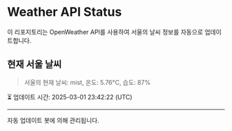 
# Weather API Status

이 리포지토리는 OpenWeather API를 사용하여 서울의 날씨 정보를 자동으로 업데이트합니다.

## 현재 서울 날씨
> 서울의 현재 날씨: mist, 온도: 5.76°C, 습도: 87%

⏳ 업데이트 시간: 2025-03-01 23:42:22 (UTC)

---
자동 업데이트 봇에 의해 관리됩니다.
